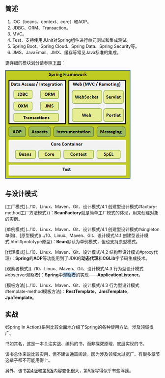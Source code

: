 ## 简述

1. IOC（beans、context、core）和AOP。
2. JDBC、ORM、Transaction。
3. MVC。
4. Test，支持使用JUnit对Spring组件进行单元测试和集成测试。
5. Spring Boot、Spring Cloud、Spring Data、Spring Security等。
6. JMS、JavaEmail、JMX、缓存等常见Java标准的集成。

更详细的模块划分请参照[下图](https://wiki.jikexueyuan.com/project/spring/architecture.html)：

![](../images/5/spring_modules.png)



## 与设计模式

[工厂模式](../10、Linux、Maven、Git、设计模式/4.1 创建型设计模式#factory-method工厂方法模式）)：**BeanFactory**就是简单工厂模式的体现，用来创建对象的实例。

[单例模式](../10、Linux、Maven、Git、设计模式/4.1 创建型设计模式#singleton单例)、[原型模式](../10、Linux、Maven、Git、设计模式/4.1 创建型设计模式.html#prototype原型)：**Bean**默认为单例模式，但也支持原型模式。

[代理模式](../10、Linux、Maven、Git、设计模式/4.2 结构型设计模式#proxy代理)：**Spring**的**AOP**等功能用到了JDK的**动态代理**和**CGLib**字节码生成技术。

[观察者模式](../10、Linux、Maven、Git、设计模式/4.3 行为型设计模式#observer观察者)：**Spring**中<span style=background:#c2e2ff>观察者</span>的实现——**ApplicationListener**。

[模板方法](../10、Linux、Maven、Git、设计模式/4.3 行为型设计模式#template-method模板方法)：**RestTemplate**，**JmsTemplate**，**JpaTemplate**。



## 实战

《Spring In Action》系列比较全面地介绍了Spring的各种使用方法，涉及领域很广。

书如其名，这是一本关注实战、编码的书，而非探究原理、底层实现的书。

该书总体来说比较实用，但不建议通篇阅读，因为涉及领域太过宽广、有很多章节这辈子都不可能用得上。

另外，该书[第4版](https://potoyang.gitbook.io/spring-in-action-v4/)和[第5版](https://potoyang.gitbook.io/spring-in-action-v5/)内容变化很大，第5版写得似乎有些浮躁。

